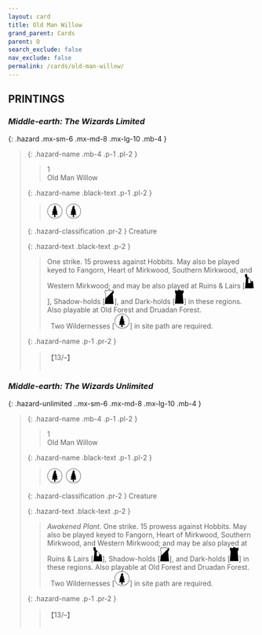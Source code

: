```yaml
---
layout: card
title: Old Man Willow
grand_parent: Cards
parent: O
search_exclude: false
nav_exclude: false
permalink: /cards/old-man-willow/
---
```


## PRINTINGS


### _Middle-earth: The Wizards Limited_

{: .hazard .mx-sm-6 .mx-md-8 .mx-lg-10 .mb-4 }
> {: .hazard-name .mb-4 .p-1 .pl-2 }
> > <div class="hazard-mp">1</div>
> > <div class="card-name">Old Man Willow</div>
>
> {: .hazard-name .black-text .p-1 .pl-2 }
> > ![](/assets/images/wilderness.svg)&ensp;![](/assets/images/wilderness.svg)
>
> {: .hazard-classification .pr-2 }
> Creature
>
> {: .hazard-text .black-text .p-2 }
> > One strike. 15 prowess against Hobbits. May also be played keyed to Fangorn, Heart of Mirkwood, Southern Mirkwood, and Western Mirkwood; and may be also played at Ruins & Lairs \[![](/assets/images/ruinlair.svg)], Shadow-holds \[![](/assets/images/shadow-hold.svg)], and Dark-holds \[![](/assets/images/dark-hold.svg)] in these regions. Also playable at Old Forest and Druadan Forest. <br>&ensp;Two Wildernesses \[![](/assets/images/wilderness.svg)] in site path are required. 
>
> {: .hazard-name .p-1 .pr-2 }
> > <div class="card-shield">【13/&ndash;】</div>
> > <div class="card-corruption">&nbsp;</div>

### _Middle-earth: The Wizards Unlimited_

{: .hazard-unlimited ..mx-sm-6 .mx-md-8 .mx-lg-10 .mb-4 }
> {: .hazard-name .mb-4 .p-1 .pl-2 }
> > <div class="hazard-mp">1</div>
> > <div class="card-name">Old Man Willow</div>
>
> {: .hazard-name .black-text .p-1 .pl-2 }
> > ![](/assets/images/wilderness.svg)&ensp;![](/assets/images/wilderness.svg)
>
> {: .hazard-classification .pr-2 }
> Creature
>
> {: .hazard-text .black-text .p-2 }
> > _Awakened Plant._ One strike. 15 prowess against Hobbits. May also be played keyed to Fangorn, Heart of Mirkwood, Southern Mirkwood, and Western Mirkwood; and may be also played at Ruins & Lairs \[![](/assets/images/ruinlair.svg)], Shadow-holds \[![](/assets/images/shadow-hold.svg)], and Dark-holds \[![](/assets/images/dark-hold.svg)] in these regions. Also playable at Old Forest and Druadan Forest. <br>&ensp;Two Wildernesses \[![](/assets/images/wilderness.svg)] in site path are required. 
>
> {: .hazard-name .p-1 .pr-2 }
> > <div class="card-shield">【13/&ndash;】</div>
> > <div class="card-corruption-white">&nbsp;</div>
